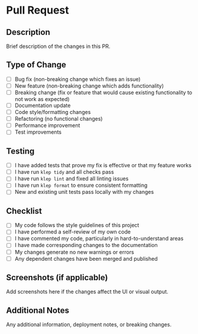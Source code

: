 # Pull Request

## Description
Brief description of the changes in this PR.

## Type of Change
- [ ] Bug fix (non-breaking change which fixes an issue)
- [ ] New feature (non-breaking change which adds functionality)
- [ ] Breaking change (fix or feature that would cause existing functionality to not work as expected)
- [ ] Documentation update
- [ ] Code style/formatting changes
- [ ] Refactoring (no functional changes)
- [ ] Performance improvement
- [ ] Test improvements

## Testing
- [ ] I have added tests that prove my fix is effective or that my feature works
- [ ] I have run `klep tidy` and all checks pass
- [ ] I have run `klep lint` and fixed all linting issues
- [ ] I have run `klep format` to ensure consistent formatting
- [ ] New and existing unit tests pass locally with my changes

## Checklist
- [ ] My code follows the style guidelines of this project
- [ ] I have performed a self-review of my own code
- [ ] I have commented my code, particularly in hard-to-understand areas
- [ ] I have made corresponding changes to the documentation
- [ ] My changes generate no new warnings or errors
- [ ] Any dependent changes have been merged and published

## Screenshots (if applicable)
Add screenshots here if the changes affect the UI or visual output.

## Additional Notes
Any additional information, deployment notes, or breaking changes. 